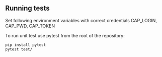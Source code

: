 ## Running tests

Set following environment variables with correct credentials CAP_LOGIN, CAP_PWD, CAP_TOKEN

To run unit test use pytest from the root of the repository:

```commandline
pip install pytest
pytest test/
```